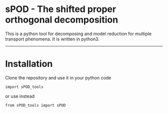 # sPOD - The shifted  proper orthogonal decomposition
This is a python tool for decomposing and model reduction for multiple transport phenomena.
It is written in python3.

---------------------------------------------------------------------------------------------
# Installation
Clone the repository and use it in your python code

    import sPOD_tools

or use instead
    
    from sPOD_tools import sPOD
